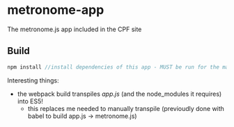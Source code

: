# metronome-app

The metronome.js app included in the CPF site

## Build

```javascript
npm install //install dependencies of this app - MUST be run for the main site webpack build to work
```

Interesting things:
- the webpack build transpiles *app.js* (and the node_modules it requires) into ES5!
  - this replaces me needed to manually transpile (previoudly done with babel to build app.js -> metronome.js)
